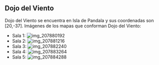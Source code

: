 ## Dojo del Viento
Dojo del Viento se encuentra en Isla de Pandala y sus coordenadas son [20,-37].
Imágenes de los mapas que conforman Dojo del Viento:
- Sala 1: ![img_207880192](https://media.discordapp.net/attachments/1115311447145193482/1115349018252431513/207880192.jpg)
- Sala 2: ![img_207881216](https://media.discordapp.net/attachments/1115311447145193482/1115349020202770432/207881216.jpg)
- Sala 3: ![img_207882240](https://media.discordapp.net/attachments/1115311447145193482/1115349022278959114/207882240.jpg)
- Sala 4: ![img_207883264](https://media.discordapp.net/attachments/1115311447145193482/1115349023893749930/207883264.jpg)
- Sala 5: ![img_207884288](https://media.discordapp.net/attachments/1115311447145193482/1115349025818955836/207884288.jpg)